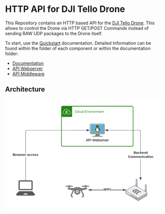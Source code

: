 # HTTP API for DJI Tello Drone

This Repository contains an HTTP based API for the [DJI Tello Drone](https://www.ryzerobotics.com/de/tello-edu). This allows to control the Drone via HTTP GET/POST Commands instead of sending RAW UDP packages to the Drone itself.

To start, use the [Quickstart](./documentation/quickstart.md) documentation.
Detailed Information can be found within the folder of each component or within the documentation folder:
- [Documentation](./documentation/README.md)
- [API Webserver](./api_container/README.md)
- [API Middleware](./api_middleware/README.md)

## Architecture
![Highlevel Arcitecture](./documentation/highlevel_architecture.png)